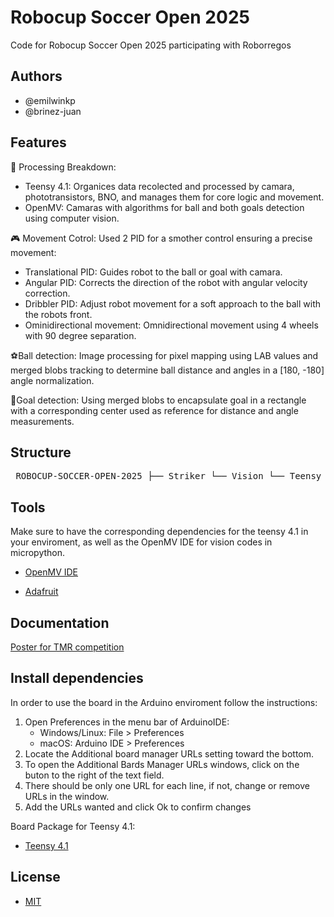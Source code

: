
# Robocup Soccer Open 2025

Code for Robocup Soccer Open 2025 participating with Roborregos

## Authors

* @emilwinkp
* @brinez-juan

## Features

🤖 Processing Breakdown:
- Teensy 4.1: Organices data recolected and processed by camara, phototransistors, BNO, and manages them for core logic and movement. 
- OpenMV: Camaras with algorithms for ball and both goals detection using computer vision.

🎮 Movement Cotrol: Used 2 PID for a smother control ensuring a precise movement:

- Translational PID: Guides robot to the ball or goal with camara.
- Angular PID: Corrects the direction of the robot with angular velocity correction.
- Dribbler PID: Adjust robot movement for a soft approach to the ball with the robots front. 
- Ominidirectional movement: Omnidirectional movement using 4 wheels with 90 degree separation. 

⚽Ball detection: Image processing for pixel mapping using LAB values and merged blobs tracking to determine ball distance and angles in a [180, -180] angle normalization. 

🥅Goal detection: Using merged blobs to encapsulate goal in a rectangle with a corresponding center used as reference for distance and angle measurements. 

## Structure
<pre> ROBOCUP-SOCCER-OPEN-2025 ├── Striker └── Vision └── Teensy ├──
</pre>
## Tools

Make sure to have the corresponding dependencies for the teensy 4.1 in your enviroment, as well as the OpenMV IDE for vision codes in micropython. 

* [OpenMV IDE](https://openmv.io/pages/download?gad_source=1&gad_campaignid=21060752326&gclid=Cj0KCQjww-HABhCGARIsALLO6XzSvYDVwilt_5g-71gYgo7v3H16fBtwGKIoBNfmP_kiLpWk4qG5masaArXuEALw_wcB)

* [Adafruit](https://github.com/adafruit/Adafruit_BNO055/blob/master/Adafruit_BNO055.cpp)


## Documentation

[Poster for TMR competition](https://www.canva.com/design/DAGmp68Unzo/DkLrrPsporc31XkUFyraQg/edit?utm_content=DAGmp68Unzo&utm_campaign=designshare&utm_medium=link2&utm_source=sharebutton)

## Install dependencies

In order to use the board in the Arduino enviroment follow the instructions: 

1. Open Preferences in the menu bar of ArduinoIDE:
    - Windows/Linux: File > Preferences
    - macOS: Arduino IDE > Preferences
2. Locate the Additional board manager URLs setting toward the bottom.
3. To open the Additional Bards Manager URLs windows, click on the buton to the right of the text field.
4. There should be only one URL for each line, if not, change or remove URLs in the window. 
5. Add the URLs wanted and click Ok to confirm changes

Board Package for Teensy 4.1:

* [Teensy 4.1](https://www.pjrc.com/teensy/td_download.html)

## License

* [MIT](https://choosealicense.com/licenses/mit/)
